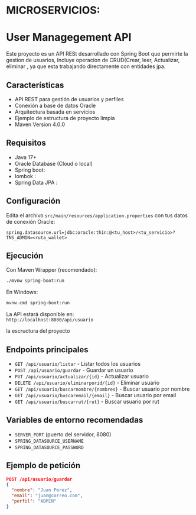 ﻿# MICROSERVICIOS:
 # User  Managegement API
 Este proyecto es un API RESt desarrollado con Spring Boot que permirte la gestion de usuarios, Incluye operacion de CRUD(Crear, leer, Actualizar, eliminar ,  ya que esta trabajando directamente con entidades jpa.
 
 
## Características

- API REST para gestión de usuarios y perfiles
- Conexión a base de datos Oracle
- Arquitectura basada en servicios
- Ejemplo de estructura de proyecto limpia
- Maven Version 4.0.0

## Requisitos

- Java 17+
- Oracle Database (Cloud o local)
- Spring boot: 
- lombok : 
- Spring Data JPA : 

## Configuración

Edita el archivo `src/main/resources/application.properties` con tus datos de conexión Oracle:

```properties
spring.datasource.url=jdbc:oracle:thin:@<tu_host>/<tu_servicio>?TNS_ADMIN=<ruta_wallet>

```

## Ejecución

Con Maven Wrapper (recomendado):

```bash
./mvnw spring-boot:run
```
En Windows:
```bash
mvnw.cmd spring-boot:run
```

La API estará disponible en:  
`http://localhost:8080/api/usuario`

 
 la escructura del proyecto


## Endpoints principales

- `GET /api/usuario/listar` - Listar todos los usuarios
- `POST /api/usuario/guardar` - Guardar un usuario
- `PUT /api/usuario/actualizar/{id}` - Actualizar usuario
- `DELETE /api/usuario/eliminarporid/{id}` - Eliminar usuario
- `GET /api/usuario/buscarnombre/{nombres}` - Buscar usuario por nombre
- `GET /api/usuario/buscaremail/{email}` - Buscar usuario por email
- `GET /api/usuario/buscarrut/{rut}` - Buscar usuario por rut

## Variables de entorno recomendadas

- `SERVER_PORT` (puerto del servidor,  8080)
- `SPRING_DATASOURCE_USERNAME`
- `SPRING_DATASOURCE_PASSWORD`

## Ejemplo de petición

```json
POST /api/usuario/guardar
{
  "nombre": "Juan Perez",
  "email": "juan@correo.com",
  "perfil": "ADMIN"
}
```







 

